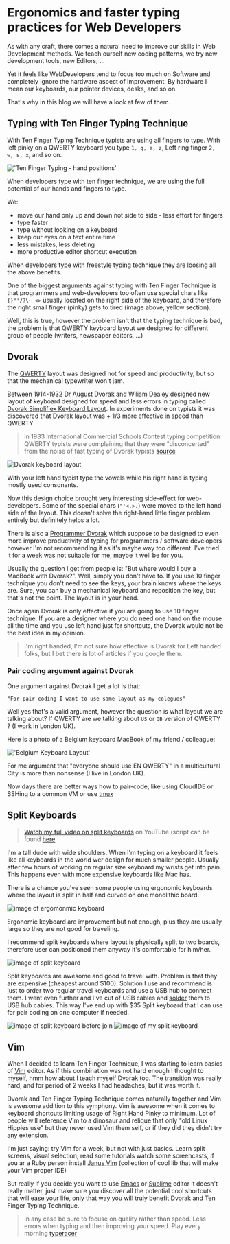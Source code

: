 # Ergonomics and faster typing practices for Web Developers

As with any craft, there comes a natural need to improve our skills in
Web Development methods. We teach ourself new coding patterns, we try
new development tools, new Editors, ...

Yet it feels like WebDevelopers tend to focus too much on Software and
completely ignore the hardware aspect of improvement. By hardware I mean
our keyboards, our pointer devices, desks, and so on.

That's why in this blog we will have a look at few of them.

## Typing with Ten Finger Typing Technique

With  Ten Finger Typing Technique  typists are using all fingers to
type. With left pinky on a QWERTY keyboard you type `1, q, a, z`, Left
ring finger `2, w, s, x`, and so on.

!['Ten Finger Typing - hand positions'][101]

When developers type with ten finger technique, we are using the full
potential of our hands and fingers to type.

We:

* move our hand only up and down not side to side - less effort for
  fingers
* type faster
* type without looking on a keyboard
* keep our eyes on a text entire time
* less mistakes, less deleting
* more productive editor shortcut execution

When developers type with freestyle typing technique
they are loosing all the above benefits.

One of the biggest arguments against typing with Ten Finger Technique is
that programmers and web-developers too often use special chars like
`{}"'/?\~ <>` usually located on the right side of the keyboard, and
therefore the right small finger (pinky) gets to tired (image above, yellow section).

Well, this is true, however the problem isn't that the typing technique is bad,
the problem is that QWERTY keyboard layout we  designed for
different group of people (writers, newspaper editors, ...)

## Dvorak

The [QWERTY][1] layout was designed not for
speed and productivity, but so that the mechanical typewriter won't jam.

Between 1914-1932 Dr August Dvorak and Wiliam Dealey designed new layout of
keyboard designed for speed and less errors in typing called [Dvorak
Simplifiex Keyboard Layout][2]. In experiments done on typists it was discovered that Dvorak
layout was + 1/3 more effective in speed than QWERTY.

> in 1933  International Commercial Schools
> Contest typing competition QWERTY typists were complaining that they
> were "disconcerted" from the noise of fast typing of Dvorak typists
> [source][3]

![Dvorak keyboard layout][102]

With your left hand typist type the vowels while his right hand is typing mostly used consonants.

Now this design choice brought very
interesting side-effect for web-developers. Some of the special chars (`"'<,>.`) were moved
to the left hand side of the layout. This doesn't solve the right-hand
little finger problem entirely but definitely helps a lot.

There is also a [Programmer Dvorak][4] which suppose to be designed to
even more improve productivity of typing for programmers / software developers
however I'm not recommending it as it's maybe way too different. I've
tried it for a week was not suitable for me, maybe it well be for you.

Usually the question I get from people is: "But where would I buy a
MacBook with Dvorak?". Well, simply you don't have to. If you use 10
finger technique you don't need to see the keys, your brain knows where
the keys are. Sure, you can buy a mechanical keyboard and reposition the key,
but that's not the point. The layout is in your head.

Once again Dvorak is only effective if you are going to use 10 finger
technique. If you are a designer where you do need one hand on the mouse
all the time and you use left hand just for shortcuts,
the Dvorak would not be the best idea in my opinion.

> I'm right handed, I'm not sure how effective is Dvorak for Left handed
> folks, but I bet there is lot of articles if you google them.

### Pair coding argument against Dvorak

One argument against Dvorak I get a lot is that: 

`"For pair coding I want to use same layout as my colegues"`

Well yes that's a valid argument, however the question is what layout we
are talking about? If QWERTY are we talking about `US` or `GB` version
of QWERTY ? (I work in London UK).

Here is a photo  of a Belgium keyboard MacBook of my friend / colleague:


!['Belgium Keyboard Layout'][103]

For me argument that "everyone should use EN QWERTY" in a multicultural
City is more than nonsense (I live in London UK).

Now days there are better ways how to pair-code, like using CloudIDE or
SSHing to a common VM or use [tmux][5]


## Split Keyboards

> [Watch my full video on split keyboards](https://youtu.be/sDQ8-LmWbow) on
> YouTube (script can be found [here][6]

I'm a tall dude with wide shoulders. When I'm typing on a keyboard it
feels like all keyboards in the world wer design for much smaller
people. Usually after few hours of working on regular size keyboard my wrists get
into pain. This happens even with more expensive keyboards like Mac has.

There is a chance you've seen some people using ergonomic keyboards
where the layout is split in half and curved on one monolithic board.

![image of ergomonmic keyboard][104]

Ergonomic keyboard are improvement but not enough, plus they are usually
large so they are not good for traveling.

I recommend split keyboards where layout is physically split to two boards,
therefore user can positioned them anyway it's comfortable  for him/her.

![image of split keyboard][105]

Split keyboards are awesome and good to travel with. Problem is that
they are expensive (cheapest around $100). Solution I use and recommend is
just to order two regular travel keyboards and use a USB hub to connect them.
I went even further and I've cut of USB cables and [solder][7] them to USB hub
cables. This way I've end up with $35 Split keyboard that I can use for
pair coding on one computer if needed.


![image of split keyboard before join][106]
![image of my split keyboard][107]


## Vim

When I decided to learn Ten Finger Technique, I was starting to learn
basics of [Vim][1] editor. As if this combination was not hard enough I
thought to myself, hmm how about I teach myself Dvorak too. The
transition was really hard, and for period of 2 weeks I had headaches,
but it was worth it.

Dvorak and Ten Finger Typing Technique comes naturally  together and
Vim is awesome addition to this symphony. Vim is awesome when it
comes to keyboard shortcuts limiting usage of Right Hand Pinky to
minimum. Lot of people will reference Vim to a dinosaur and relique that
only "old Linux Hippies use" but they never used Vim them self, or
if they did they didn't try any extension.

I'm just saying: try Vim for a week, but not with just basics. Learn
split screens, visual selection,  read some tutorials watch some
screencasts, if you ar a Ruby person install [Janus Vim][8] (collection of cool lib
that will make your Vim proper IDE)


But really if  you decide you want to use  [Emacs][8]
 or [Sublime][9] editor it doesn't really matter, just make sure you
discover all the potential cool shortcuts that will ease your life,
only that way you will truly benefit Dvorak and Ten Finger Typing
Technique.

> In any case be sure to focuse on quality rather than speed. Less errors
> when typing and then improving your speed. Play every morning
> [typeracer](http://play.typeracer.com/)


[1]: https://en.wikipedia.org/wiki/QWERTY
[2]: https://en.wikipedia.org/wiki/Dvorak_Simplified_Keyboard
[3]: https://en.wikipedia.org/wiki/Dvorak_Simplified_Keyboard#History
[4]: http://www.kaufmann.no/roland/dvorak/
[5]: http://collectiveidea.com/blog/archives/2014/02/18/a-simple-pair-programming-setup-with-ssh-and-tmux/
[6]: https://github.com/equivalent/scrapbook2/blob/master/archive/web-developer-productivity/ep-1-split-keyboards.md
[7]: https://en.wikipedia.org/wiki/Soldering
[8]: https://github.com/carlhuda/janus
[9]: https://en.wikipedia.org/wiki/Emacs
[9]: https://www.sublimetext.com/

[101]: https://raw.githubusercontent.com/equivalent/scrapbook2/master/assets/images/2016/ten-finger-typing.png 'Original Wikipedia'
[102]: https://raw.githubusercontent.com/equivalent/scrapbook2/master/assets/images/2016/dvorak-layout.png
[103]: https://raw.githubusercontent.com/equivalent/scrapbook2/master/assets/images/2016/belgium-keyboard.jpg
[104]: https://raw.githubusercontent.com/equivalent/scrapbook2/master/assets/images/2016/ergonomic-keyboard.jpg
[105]: https://raw.githubusercontent.com/equivalent/scrapbook2/master/assets/images/2016/split-keyboard.jpg
[106]: https://raw.githubusercontent.com/equivalent/scrapbook2/master/assets/images/2016/my-split-keyboard.jpg
[107]: https://raw.githubusercontent.com/equivalent/scrapbook2/master/assets/images/2016/my-split-keyboard-2.jpg
